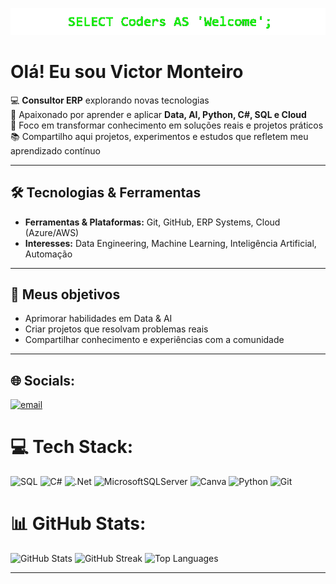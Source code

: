 <p align="center">
  <img src="assets/welcome-wordeffect.gif" alt="Matrix Welcome">
</p>

<!--
<p align="center">
  <a href="https://git.io/typing-svg">
    <img src="https://readme-typing-svg.demolab.com?font=Overpass&pause=1000&color=FF00FF&center=true&width=600&lines=Helping+you+turn+data+into+what+really+matters;Coding+solutions+for+real+business+problems;Always+learning%2C+always+building;Innovation+through+logic+and+creativity;Data+in+motion%2C+code+in+action" alt="Typing SVG">
  </a>
</p>
-->

# Olá! Eu sou Victor Monteiro

💻 **Consultor ERP** explorando novas tecnologias  
🌱 Apaixonado por aprender e aplicar **Data, AI, Python, C#, SQL e Cloud**  
🚀 Foco em transformar conhecimento em soluções reais e projetos práticos  
📚 Compartilho aqui projetos, experimentos e estudos que refletem meu aprendizado contínuo  

---

## 🛠 Tecnologias & Ferramentas 
- **Ferramentas & Plataformas:** Git, GitHub, ERP Systems, Cloud (Azure/AWS)  
- **Interesses:** Data Engineering, Machine Learning, Inteligência Artificial, Automação  

---

## 📌 Meus objetivos
- Aprimorar habilidades em Data & AI  
- Criar projetos que resolvam problemas reais  
- Compartilhar conhecimento e experiências com a comunidade  
---

## 🌐 Socials:
[![email](https://img.shields.io/badge/Email-D14836?logo=gmail&logoColor=white)](mailto:victoroscar30@gmail.com) 

# 💻 Tech Stack:
![SQL](https://img.shields.io/badge/SQL-CC2927?style=for-the-badge&logo=Microsoft%20SQL%20Server&logoColor=white) ![C#](https://img.shields.io/badge/c%23-%23239120.svg?style=for-the-badge&logo=csharp&logoColor=white) ![.Net](https://img.shields.io/badge/.NET-5C2D91?style=for-the-badge&logo=.net&logoColor=white) ![MicrosoftSQLServer](https://img.shields.io/badge/Microsoft%20SQL%20Server-CC2927?style=for-the-badge&logo=microsoft%20sql%20server&logoColor=white) ![Canva](https://img.shields.io/badge/Canva-%2300C4CC.svg?style=for-the-badge&logo=Canva&logoColor=white) ![Python](https://img.shields.io/badge/python-3670A0?style=for-the-badge&logo=python&logoColor=ffdd54) ![Git](https://img.shields.io/badge/git-%23F05033.svg?style=for-the-badge&logo=git&logoColor=white) 

# 📊 GitHub Stats:
<!-- ![](https://github-readme-stats.vercel.app/api?username=victoroscar30&theme=blue_navy&hide_border=true&include_all_commits=false&count_private=false)<br/>
![](https://nirzak-streak-stats.vercel.app/?user=victoroscar30&theme=blue_navy&hide_border=true)<br/>
![](https://github-readme-stats.vercel.app/api/top-langs/?username=victoroscar30&theme=blue_navy&hide_border=true&include_all_commits=false&count_private=false&layout=compact) -->

<p align="left">
  <img src="https://github-readme-stats.vercel.app/api?username=victoroscar30&theme=blue_navy&hide_border=true&include_all_commits=false&count_private=false" alt="GitHub Stats" />
  <img src="https://nirzak-streak-stats.vercel.app/?user=victoroscar30&theme=blue_navy&hide_border=true" alt="GitHub Streak" />
  <img src="https://github-readme-stats.vercel.app/api/top-langs/?username=victoroscar30&theme=blue_navy&hide_border=true&include_all_commits=false&count_private=false&layout=compact" alt="Top Languages" />
</p>


---
<!-- [![](https://visitcount.itsvg.in/api?id=victoroscar30&icon=9&color=1)](https://visitcount.itsvg.in) 
[Ÿ HŸPE]: https://yhype.me
[GitHub Profile Views Counter]: https://github.com/antonkomarev/github-profile-views-counter
<a href="https://github.com/antonkomarev/github-profile-views-counter">
    <img src="https://komarev.com/ghpvc/?username=victoroscar30&style=for-the-badge">
</a>
-->

<!-- Proudly created with GPRM ( https://gprm.itsvg.in ) -->
